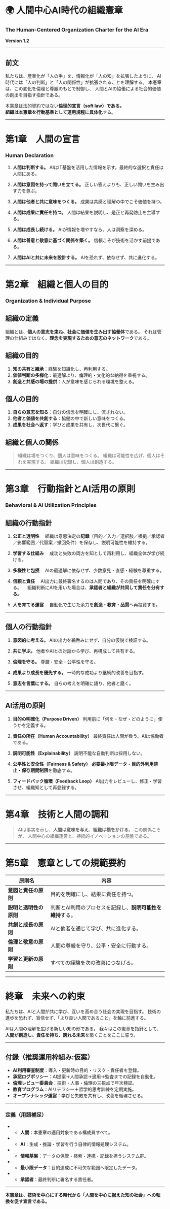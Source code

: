 # 🌍 人間中心AI時代の組織憲章
### The Human-Centered Organization Charter for the AI Era
**Version 1.2**

---

## 前文

私たちは、産業化が「人の手」を、情報化が「人の知」を拡張したように、
AI時代には「人の判断」と「人の関係性」が拡張されることを理解する。
本憲章は、この変化を倫理と尊厳のもとで制御し、
人間とAIの協働による社会的価値の創出を目指す指針である。

本憲章は法的契約ではない**倫理的宣言（soft law）**である。  
組織は本憲章を行動基準として**運用規程に具体化**する。

---

# 第1章　人間の宣言
### Human Declaration

1. **人間は判断する。**
   AIはIT基盤を活用した情報を示す。最終的な選択と責任は人間にある。

2. **人間は意図を持って問いを立てる。**
   正しい答えよりも、正しい問いを生み出す力を尊ぶ。

3. **人間は他者と共に意味をつくる。**
   成果は共感と理解の中でこそ価値を持つ。

4. **人間は成果に責任を持つ。**
   人間は結果を説明し、是正と再発防止を主導する。

5. **人間は成長し続ける。**
   AIが情報を増やすなら、人は洞察を深める。

6. **人間は善意と敬意に基づく関係を築く。**
   信頼こそが技術を活かす前提である。

7. **人間はAIと共に未来を設計する。**
   AIを恐れず、依存せず、共に進化する。

---

# 第2章　組織と個人の目的
### Organization & Individual Purpose

## 組織の定義
組織とは、**個人の意志を束ね、社会に価値を生み出す協働体**である。
それは管理の仕組みではなく、**理念を実現するための意志のネットワーク**である。

## 組織の目的
1. **知の共有と継承**：経験を知識化し、再利用する。
2. **価値判断の多様化**：最適解より、倫理的・文化的な納得を重視する。
3. **創造と共感の場の提供**：人が意味を感じられる環境を整える。

## 個人の目的
1. **自らの意志を知る**：自分の信念を明確にし、流されない。
2. **他者と価値を共創する**：協働の中で新しい意味をつくる。
3. **成果を社会へ返す**：学びと成果を共有し、次世代に繋ぐ。

## 組織と個人の関係
> 組織は場をつくり、個人は意味をつくる。
> 組織は可能性を広げ、個人はそれを実現する。
> 組織は記録し、個人は創造する。

---

# 第3章　行動指針とAI活用の原則
### Behavioral & AI Utilization Principles

## 組織の行動指針

1. **公正と透明性**
　組織は意思決定の**記録**（目的／入力／選択肢／根拠／承認者／影響範囲／代替案／撤回条件）を保存し、説明可能性を維持する。

2. **学習する仕組み**
　成功と失敗の両方を知として再利用し、組織全体が学び続ける。

3. **多様性と包摂**
　AIの最適解に依存せず、少数意見・直感・経験を尊重する。

4. **信頼と責任**
　AI出力に最終署名するのは人間であり、その責任を明確にする。
　組織判断にAIを用いた場合は、**承認者と組織が共同して責任を分有する。**

5. **人を育てる運営**
　自動化で生じた余力を**創造・教育・品質**へ再投資する。

---

## 個人の行動指針

1. **意図的に考える。**
   AIの出力を鵜呑みにせず、自分の仮説で検証する。

2. **共に学ぶ。**
   他者やAIとの対話から学び、再構成して共有する。

3. **倫理を守る。**
   尊厳・安全・公平性を守る。

4. **成果より成長を優先する。**
   一時的な成功より継続的改善を目指す。

5. **意志を言葉にする。**
   自らの考えを明確に語り、他者と磨く。

---

## AI活用の原則

1. **目的の明確化（Purpose Driven）**
   利用前に「何を・なぜ・どのように」使うかを定義する。

2. **責任の所在（Human Accountability）**
   最終責任は人間が負う。AIは協働者である。

3. **説明可能性（Explainability）**
   説明不能な自動判断は採用しない。

4. **公平性と安全性（Fairness & Safety）**
   **必要最小限データ**・**目的外利用禁止**・**保存期間制限**を徹底する。

5. **フィードバック循環（Feedback Loop）**
   AI出力をレビューし、修正・学習させ、組織知として再登録する。

---

# 第4章　技術と人間の調和

> AIは事実を示し、**人間は意味を与え**、**組織は橋をかける**。
この関係こそが、
人間中心の組織運営と、持続的イノベーションの基盤である。

---

# 第5章　憲章としての規範要約

| 原則名 | 内容 |
|---------|------|
| **意図と責任の原則** | 目的を明確にし、結果に責任を持つ。 |
| **説明と透明性の原則** | 判断とAI利用のプロセスを記録し、**説明可能性を維持**する。 |
| **共創と成長の原則** | AIと他者を通じて学び、共に進化する。 |
| **倫理と敬意の原則** | 人間の尊厳を守り、公平・安全に行動する。 |
| **学習と更新の原則** | すべての経験を次の改善につなげる。 |

---

# 終章　未来への約束

私たちは、AIと人間が共に学び、互いを高め合う社会の実現を目指す。
技術の進歩を恐れず、盲信せず、「より良い人間であること」を軸に前進する。

AIは人間の理解を広げる新しい知の形である。
我々はこの憲章を指針として、
**人間が創造し、責任を持ち、誇れる未来**を築くことをここに誓う。

---

## 付録（推奨運用枠組み:仮案）

- **AI利用審査制度**：導入・更新時の目的・リスク・責任者を登録。
- **承認ログポリシー**：AI提案→人間承認→適用→監査までの記録を自動化。
- **倫理レビュー委員会**：技術・人事・倫理の三視点で年次検証。
- **教育プログラム**：AIリテラシー＋哲学的思考訓練を定期実施。
- **オープンナレッジ運営**：学びと失敗を共有し、改善を循環させる。

---

### 定義（用語補足）

+ - **人間**：本憲章の適用対象である構成員すべて。  
+ - **AI**：生成・推論・学習を行う自律的情報処理システム。  
+ - **情報基盤**：データの保管・検索・連携・記録を担うシステム群。  
+ - **最小限データ**：目的達成に不可欠な範囲へ限定したデータ。  
+ - **承認者**：最終判断に署名する責任者。

---

**本憲章は、技術を中心にする時代から「人間を中心に据えた知の社会」への転換を促す宣言である。**
